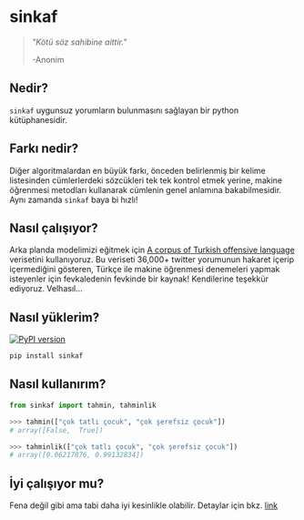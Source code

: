 # sinkaf

> _"Kötü söz sahibine aittir."_
>
> -Anonim


## Nedir?

`sinkaf` uygunsuz yorumların bulunmasını sağlayan bir python kütüphanesidir.

## Farkı nedir?

Diğer algoritmalardan en büyük farkı, önceden belirlenmiş bir kelime listesinden cümlerlerdeki sözcükleri tek tek kontrol etmek yerine, makine öğrenmesi metodları kullanarak cümlenin genel anlamına bakabilmesidir. Aynı zamanda `sinkaf` baya bi hızlı! 

## Nasıl çalışıyor?

Arka planda modelimizi eğitmek için [A corpus of Turkish offensive language](https://coltekin.github.io/offensive-turkish/guidelines.html) verisetini kullanıyoruz. Bu veriseti 36,000+ twitter yorumunun hakaret içerip içermediğini gösteren, Türkçe ile makine öğrenmesi denemeleri yapmak isteyenler için fevkaledenin fevkinde bir kaynak! Kendilerine teşekkür ediyoruz. Velhasıl...

## Nasıl yüklerim?

[![PyPI version](https://badge.fury.io/py/sinkaf.svg)](https://badge.fury.io/py/sinkaf)

```python
pip install sinkaf
```

## Nasıl kullanırım?

```python
from sinkaf import tahmin, tahminlik

>>> tahmin(["çok tatlı çocuk", "çok şerefsiz çocuk"])
# array([False,  True])

>>> tahminlik(["çok tatlı çocuk", "çok şerefsiz çocuk"])
# array([0.06217876, 0.99132834])
```

## İyi çalışıyor mu?
Fena değil gibi ama tabi daha iyi kesinlikle olabilir. Detaylar için bkz. [link](sinkaf.ipynb)